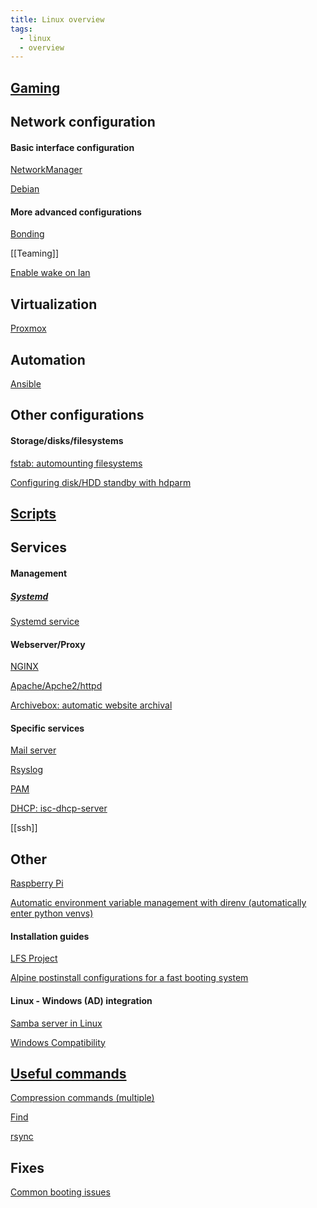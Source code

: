 ```yaml
---
title: Linux overview
tags:
  - linux
  - overview
---
```

## [Gaming](Gaming/Gaming.md)

Network configuration
---
#### Basic interface configuration

[NetworkManager](Network%20interface%20configurations/NetworkManager.md)

[Debian](Network%20interface%20configurations/Debian.md)

#### More advanced configurations

[Bonding](Network%20interface%20configurations/Bonding.md)

[[Teaming]]

[Enable wake on lan](Network%20interface%20configurations/Enable%20wake%20on%20lan.md)

Virtualization
---

[Proxmox](Proxmox/Proxmox.md)

Automation
---

[Ansible](Automation/Ansible.md)


Other configurations
---

#### Storage/disks/filesystems

[fstab: automounting filesystems](-%20Configurations/fstab.md)

[Configuring disk/HDD standby with hdparm](-%20Configurations/hdparm.md)

## [Scripts](-%20Scripts/Scripts.md)


Services
---

#### Management

##### [Systemd](Services/systemd/Systemd.md)

[Systemd service](Services/systemd/Systemd%20service.md)


#### Webserver/Proxy

[NGINX](Services/Webserver/NGINX.md)

[Apache/Apche2/httpd](Services/Webserver/Apache.md)

[Archivebox: automatic website archival](Services/Other/Archivebox.md)

#### Specific services

[Mail server](Services/Mail%20server.md)

[Rsyslog](Monitoring/Rsyslog.md)

[PAM](AAA/PAM.md)

[DHCP: isc-dhcp-server](Services/DHCP/isc-dhcp-server.md)

[[ssh]]

Other
---
[Raspberry Pi](Raspberry%20Pi/Raspberry%20Pi.md)

[Automatic environment variable management with direnv (automatically enter python venvs)](-%20Configurations/direnv.md)

#### Installation guides

[LFS Project](LFS%20Project/LFS%20Project.md)

[Alpine postinstall configurations for a fast booting system](Install%20guides/Alpine%20postinstall%20Quickalpine.md)

#### Linux - Windows (AD) integration

[Samba server in Linux](Services/Samba.md)

[Windows Compatibility](Windows%20Compatibility.md)

[Useful commands](-%20Commands/Command%20compendium.md)
---
[Compression commands (multiple)](-%20Configurations/Compression.md)

[Find](-%20Commands/Find.md)

[rsync](-%20Commands/rsync.md)

Fixes
---
[Common booting issues](Fixes/Booting.md)